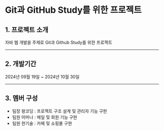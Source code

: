 # Git과 GitHub Study를 위한 프로젝트

## 1. 프로젝트 소개
자바 웹 개발을 주제로 Git과 Github Study를 위한 프로젝트

---


## 2. 개발기간
2024년 09월 19일 ~ 2024년 10월 30일

---

## 3. 멤버 구성

* 팀장 왕코딩 : 프로젝트 구조 설계 및 관리자 기능 구현
* 팀원 어머나 : 메일 및 회원 기능 구현
* 팀원 한기술 : 카페 및 쇼핑몰 구현